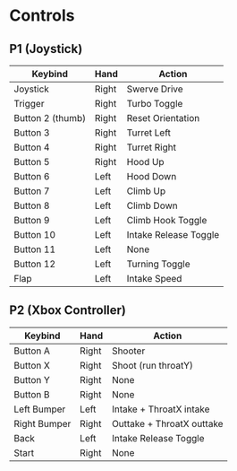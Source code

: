 
# Controls

## P1 (Joystick)
Keybind | Hand | Action
-- | -- | -- |
Joystick | Right | Swerve Drive
Trigger | Right | Turbo Toggle
Button 2 (thumb) | Right | Reset Orientation
Button 3 | Right | Turret Left
Button 4 | Right | Turret Right
Button 5 | Right | Hood Up
Button 6 | Left | Hood Down
Button 7 | Left | Climb Up
Button 8 | Left | Climb Down
Button 9 | Left | Climb Hook Toggle
Button 10 | Left | Intake Release Toggle
Button 11 | Left | None
Button 12 | Left | Turning Toggle
Flap | Left | Intake Speed

## P2 (Xbox Controller)
Keybind | Hand | Action
-- | -- | -- |
Button A | Right | Shooter
Button X | Right | Shoot (run throatY)
Button Y | Right | None
Button B | Right | None
Left Bumper | Left | Intake + ThroatX intake
Right Bumper | Right | Outtake + ThroatX outtake
Back | Left | Intake Release Toggle
Start | Right | None
